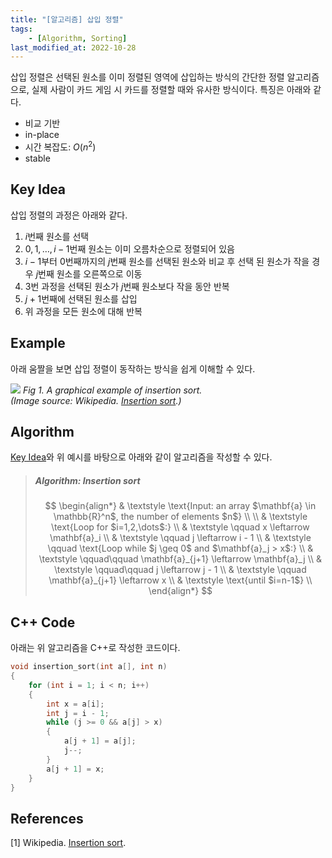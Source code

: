 ```yaml
---
title: "[알고리즘] 삽입 정렬"
tags:
    - [Algorithm, Sorting]
last_modified_at: 2022-10-28
---
```


삽입 정렬은 선택된 원소를 이미 정렬된 영역에 삽입하는 방식의 간단한 정렬 알고리즘으로, 실제 사람이 카드 게임 시 카드를 정렬할 때와 유사한 방식이다. 특징은 아래와 같다.

* 비교 기반
* in-place
* 시간 복잡도: $O(n^2)$
* stable

## Key Idea

삽입 정렬의 과정은 아래와 같다.

1. $i$번째 원소를 선택
2. $0, 1, \dots, i-1$번째 원소는 이미 오름차순으로 정렬되어 있음
3. $i-1$부터 $0$번째까지의 $j$번째 원소를 선택된 원소와 비교 후 선택 된 원소가 작을 경우 $j$번째 원소를 오른쪽으로 이동
4. 3번 과정을 선택된 원소가 $j$번째 원소보다 작을 동안 반복
5. $j + 1$번째에 선택된 원소를 삽입
6. 위 과정을 모든 원소에 대해 반복

## Example

아래 움짤을 보면 삽입 정렬이 동작하는 방식을 쉽게 이해할 수 있다.

![](https://upload.wikimedia.org/wikipedia/commons/0/0f/Insertion-sort-example-300px.gif)
_Fig 1. A graphical example of insertion sort.  
(Image source: Wikipedia. [Insertion sort](https://en.wikipedia.org/wiki/Insertion_sort#/media/File:Insertion-sort-example-300px.gif).)_  

## Algorithm

[Key Idea](#key-idea)와 위 예시를 바탕으로 아래와 같이 알고리즘을 작성할 수 있다.

> ##### $\text{Algorithm: Insertion sort}$  
> $$
> \begin{align*}
> & \textstyle \text{Input: an array $\mathbf{a} \in \mathbb{R}^n$, the number of elements $n$} \\
> \\
> & \textstyle \text{Loop for $i=1,2,\dots$:} \\
> & \textstyle \qquad x \leftarrow \mathbf{a}_i \\
> & \textstyle \qquad j \leftarrow i - 1 \\
> & \textstyle \qquad \text{Loop while $j \geq 0$ and $\mathbf{a}_j > x$:} \\
> & \textstyle \qquad\qquad \mathbf{a}_{j+1} \leftarrow \mathbf{a}_j \\
> & \textstyle \qquad\qquad j \leftarrow j - 1 \\
> & \textstyle \qquad \mathbf{a}_{j+1} \leftarrow x \\
> & \textstyle \text{until $i=n-1$} \\
> \end{align*}
> $$

## C++ Code

아래는 위 알고리즘을 C++로 작성한 코드이다.

```c++
void insertion_sort(int a[], int n)
{
    for (int i = 1; i < n; i++)
    {
        int x = a[i];
        int j = i - 1;
        while (j >= 0 && a[j] > x)
        {
            a[j + 1] = a[j];
            j--;
        }
        a[j + 1] = x;
    }
}
```

## References

[1] Wikipedia. [Insertion sort](https://en.wikipedia.org/wiki/Insertion_sort).
